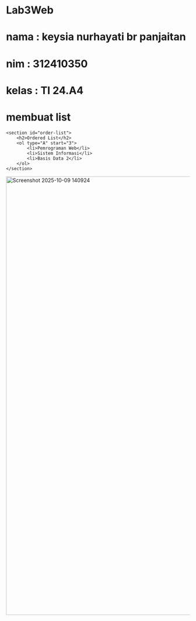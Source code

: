 # Lab3Web
# nama : keysia nurhayati br panjaitan
# nim : 312410350
# kelas : TI 24.A4

# membuat list

    <section id="order-list">
        <h2>Ordered List</h2>
        <ol type="A" start="3">
            <li>Pemrograman Web</li>
            <li>Sistem Informasi</li>
            <li>Basis Data 2</li>
        </ol>
    </section>
<img width="1920" height="1200" alt="Screenshot 2025-10-09 140924" src="https://github.com/user-attachments/assets/c98fa335-d4d2-4b9b-8b39-3874666eeac3" />


